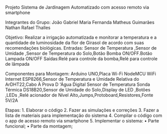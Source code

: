 Projeto Sistema de Jardinagem Automatizado com acesso remoto via smartphone

Integrantes do Grupo:
João Gabriel 
Maria Fernanda 
Matheus Guimarães
Nathan Rafael 
Thalles 

Objetivo: Realizar a irrigação automatizada e monitorar a temperatura e a quantidade de luminosidade da flor de Girasol de acordo com suas recomendações biológicas.
Entradas: Sensor de Temperatura ,Sensor de Umidade ,Sensor de Temperatura do Solo,Botão Bomba ON/OFF.Botão Lampada ON/OFF
Saídas:Relé para controle da bomba,Relé para controle de lâmpada
            
Componentes para Montagem: Arduino UNO,Placa Wi-Fi NodeMCU WiFi Internet ESP8266,Sensor de Temperatura e Umidade Relativa do ArDHT22,Cabo À Prova D 'Água Digital Sensor de Temperatura Sonda Térmica DS18B20,Sensor de Umidade do Solo,Display de LED ,Botões ,LEDs ,Relé acionador de Nível Alto,Jumps,Protoboard,Resistores,Fonte 5V/2A
  
  
Etapas:
    1. Elaborar o código 2. Fazer as simulações e correções 3. Fazer a lista de materiais para implementação do sistema 4. Compilar o código com o app de acesso remoto via smartphone 5. Implementar o sistema: • Parte funcional; • Parte da montagem;


